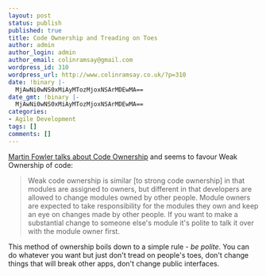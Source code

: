 ```yaml
---
layout: post
status: publish
published: true
title: Code Ownership and Treading on Toes
author: admin
author_login: admin
author_email: colinramsay@gmail.com
wordpress_id: 310
wordpress_url: http://www.colinramsay.co.uk/?p=310
date: !binary |-
  MjAwNi0wNS0xMiAyMTozMjoxNSArMDEwMA==
date_gmt: !binary |-
  MjAwNi0wNS0xMiAyMTozMjoxNSArMDEwMA==
categories:
- Agile Development
tags: []
comments: []
---
```

<p><a href="http://martinfowler.com/bliki/CodeOwnership.html">Martin Fowler talks about Code Ownership</a> and seems to favour Weak Ownership of code:</p>
<blockquote><p>Weak code ownership is similar [to strong code ownership] in that modules are assigned to owners, but different in that developers are allowed to change modules owned by other people. Module owners are expected to take responsibility for the modules they own and keep an eye on changes made by other people. If you want to make a substantial change to someone else's module it's polite to talk it over with the module owner first.</p></blockquote>
<p>This method of ownership boils down to a simple rule - <i>be polite</i>. You can do whatever you want but just don't tread on people's toes, don't change things that will break other apps, don't change public interfaces.</p>
